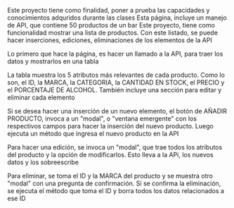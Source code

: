 Este proyecto tiene como finalidad, poner a prueba las capacidades y conocimientos adquridos durante las clases
Esta página, incluye un manejo de API, que contiene 50 productos de un bar
Este proyecto, tiene como funcionalidad mostrar una lista de productos.
Con este listado, se puede hacer inserciones, ediciones, eliminaciones de los elementos de la API

Lo primero que hace la página, es hacer un llamado a la API, para traer los datos y mostrarlos en una tabla

La tabla muestra los 5 atributos más relevantes de cada producto. Como lo son, el ID, la MARCA, la CATEGORIA, la CANTIDAD EN STOCK, el PRECIO y el PORCENTAJE DE ALCOHOL. También incluye una sección para editar y eliminar cada elemento

Si se desea hacer una inserción de un nuevo elemento, el botón de AÑADIR PRODUCTO, invoca a un "modal", o "ventana emergente" con los respectivos campos para hacer la inserción del nuevo producto. Luego ejecuta un método que ingresa el nuevo producto en la API

Para hacer una edición, se invoca un "modal", que trae todos los atributos del producto y la opción de modificarlos. Esto lleva a la APi, los nuevos datos y los sobreescribe

Para eliminar, se toma el ID y la MARCA del producto y se muestra otro "modal" con una pregunta de confirmación. Si se confirma la eliminación, se ejecuta el método que toma el ID y borra todos los datos relacionados a ese ID

